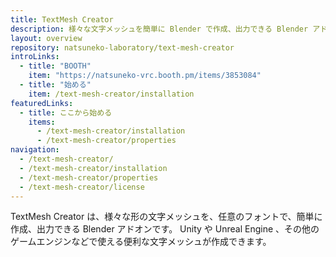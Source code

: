 ```yaml
---
title: TextMesh Creator
description: 様々な文字メッシュを簡単に Blender で作成、出力できる Blender アドオン
layout: overview
repository: natsuneko-laboratory/text-mesh-creator
introLinks:
  - title: "BOOTH"
    item: "https://natsuneko-vrc.booth.pm/items/3853084"
  - title: "始める"
    item: /text-mesh-creator/installation
featuredLinks:
  - title: ここから始める
    items:
      - /text-mesh-creator/installation
      - /text-mesh-creator/properties
navigation:
  - /text-mesh-creator/
  - /text-mesh-creator/installation
  - /text-mesh-creator/properties
  - /text-mesh-creator/license
---
```


TextMesh Creator は、様々な形の文字メッシュを、任意のフォントで、簡単に作成、出力できる Blender アドオンです。
Unity や Unreal Engine 、その他のゲームエンジンなどで使える便利な文字メッシュが作成できます。
